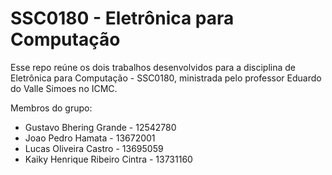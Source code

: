# SSC0180 - Eletrônica para Computação

Esse repo reúne os dois trabalhos desenvolvidos para a disciplina de Eletrônica para Computação - SSC0180, ministrada pelo professor Eduardo do Valle Simoes no ICMC.

Membros do grupo:

- Gustavo Bhering Grande - 12542780
- Joao Pedro Hamata - 13672001
- Lucas Oliveira Castro - 13695059
- Kaiky Henrique Ribeiro Cintra - 13731160
